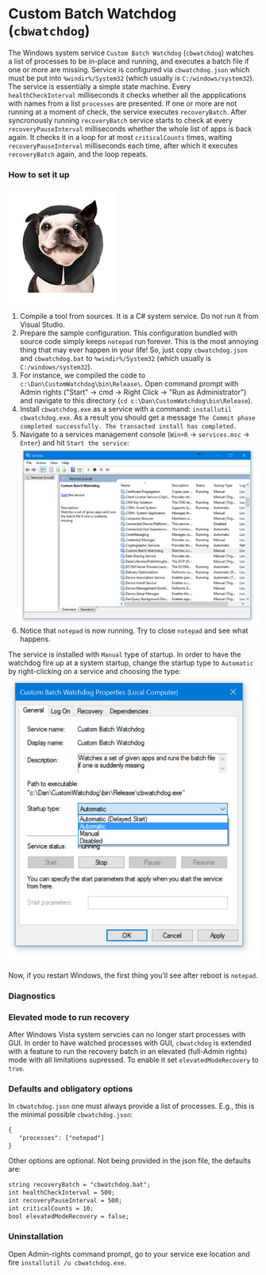 # Custom Batch Watchdog (```cbwatchdog```)

The Windows system service ```Custom Batch Watchdog``` (```cbwatchdog```) watches a list of processes to be in-place and running, and executes a batch file if one or more are missing. Service is configured via ```cbwatchdog.json``` which must be put into ```%windir%/System32``` (which usually is ```C:/windows/system32```). The service is essentially a simple state machine. Every ```healthCheckInterval``` milliseconds it checks whether all the appplications with names from a list ```processes``` are presented. If one or more are not running at a moment of check, the service executes ```recoveryBatch```. After syncronously running ```recoveryBatch``` service starts to check at every ```recoveryPauseInterval``` milliseconds whether the whole list of apps is back again. It checks it in a loop for at most ```criticalCounts``` times, waiting ```recoveryPauseInterval``` milliseconds each time, after which it executes ```recoveryBatch``` again, and the loop repeats.

### How to set it up

![](./docs/WatchDoge.jpg)

1. Compile a tool from sources. It is a C# system service. Do not run it from Visual Studio.
2. Prepare the sample configuration. This configuration bundled with source code simply keeps ```notepad``` run forever. This is the most annoying thing that may ever happen in your life! So, just copy ```cbwatchdog.json``` and ```cbwatchdog.bat``` to ```%windir%/System32``` (which usually is ```C:/windows/system32```).
3. For instance, we compiled the code to ```c:\Dan\CustomWatchdog\bin\Release\```. Open command prompt with Admin rights ("Start" -> cmd -> Right Click -> "Run as Administrator") and navigate to this directory (```cd c:\Dan\CustomWatchdog\bin\Release```).
4. Install ```cbwatchdog.exe``` as a service with a command: ```installutil cbwatchdog.exe```. As a result you should get a message ```The Commit phase completed successfully. The transacted install has completed.```
5. Navigate to a services management console (```Win+R``` -> ```services.msc``` -> ```Enter```) and hit ```Start the service```: ![](./docs/Service-Start.png)
6. Notice that ```notepad``` is now running. Try to close ```notepad``` and see what happens.

The service is installed with ```Manual``` type of startup. In order to have the watchdog fire up at a system startup, change the startup type to ```Automatic``` by right-clicking on a service and choosing the type: ![](./docs/Service-Start-2.png)

Now, if you restart Windows, the first thing you'll see after reboot is ```notepad```.

### Diagnostics

### Elevated mode to run recovery

After Windows Vista system servcies can no longer start processes with GUI. In order to have watched processes with GUI, ```cbwatchdog``` is extended with a feature to run the recovery batch in an elevated (full-Admin rights) mode with all limitations supressed. To enable it set ```elevatedModeRecovery``` to ```true```.

### Defaults and obligatory options

In ```cbwatchdog.json``` one must always provide a list of processes. E.g., this is the minimal possible ```cbwatchdog.json```:

```
{
   "processes": ["notepad"]
}
```

Other options are optional. Not being provided in the json file, the defaults are:

```
string recoveryBatch = "cbwatchdog.bat";
int healthCheckInterval = 500;
int recoveryPauseInterval = 500;
int criticalCounts = 10;
bool elevatedModeRecovery = false;
```

### Uninstallation

Open Admin-rights command prompt, go to your service exe location and fire ```installutil /u cbwatchdog.exe```.
